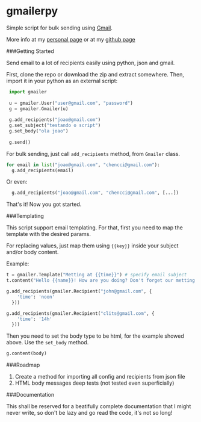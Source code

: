 gmailerpy
=========

Simple script for bulk sending using [Gmail](http://gmail.com).

More info at my [personal page](http://about.me/luiseduardobrito) or at my [github page](http://luiseduardobrito.github.io)


###Getting Started


Send email to a lot of recipients easily using python, json and gmail.

First, clone the repo or download the zip and extract somewhere. Then, import it in your python as an external script:

 ```python
  import gmailer
      
  u = gmailer.User("user@gmail.com", "password")
  g = gmailer.Gmailer(u)
      
  g.add_recipients("joao@gmail.com")
  g.set_subject("testando o script")
  g.set_body("ola joao")
      
  g.send()
  ```

For bulk sending, just call `add_recipients` method, from `Gmailer` class.

  ```python
  for email in list("joao@gmail.com", "chencci@gmail.com"):
    g.add_recipients(email)
  ```

Or even:

  ```python
    g.add_recipients("joao@gmail.com", "chencci@gmail.com", [...])
  ```

That's it! Now you got started.

###Templating

This script support email templating. For that, first you need to map the template with the desired params.

For replacing values, just map them using ```{{key}}``` inside your subject and/or body content.

Example:

  ```python
  t = gmailer.Template("Metting at {{time}}") # specify email subject
  t.content("Hello {{name}}! How are you doing? Don't forget our metting tomowwor at {{time}}.")
  
  g.add_recipients(gmailer.Recipient("john@gmail.com", {
      'time': 'noon'
    }))
  
  g.add_recipients(gmailer.Recipient("clits@gmail.com", {
      'time': '14h'
    }))
  ```

Then you need to set the body type to be html, for the example showed above. Use the `set_body` method.

  ```python
  g.content(body)
  ```
###Roadmap

1. Create a method for importing all config and recipients from json file
2. HTML body messages deep tests (not tested even superficially)


###Documentation

This shall be reserved for a beatifully complete documentation that I might never write, so don't be lazy and go read the code, it's not so long!
